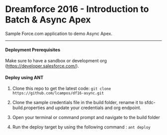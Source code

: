 Dreamforce 2016 - Introduction to Batch & Async Apex
===

Sample Force.com application to demo Async Apex.

---
#### Deployment Prerequisites

Make sure to have a sandbox or development org (https://developer.salesforce.com/).

#### Deploy using ANT

1. Clone this repo to get the latest code:
   `git clone https://github.com/lcampos/df16-async.git`

2. Clone the sample credentials file in the build folder, rename it to sfdc-build.properties and update your credentials and org endpoint.

3. Open your terminal or command prompt and navigate to the build folder

4. Run the deploy target by using the following command : `ant deploy`
